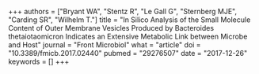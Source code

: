 +++
authors = ["Bryant WA", "Stentz R", "Le Gall G", "Sternberg MJE", "Carding SR", "Wilhelm T."]
title = "In Silico Analysis of the Small Molecule Content of Outer Membrane Vesicles Produced by Bacteroides thetaiotaomicron Indicates an Extensive Metabolic Link between Microbe and Host"
journal = "Front Microbiol"
what = "article"
doi = "10.3389/fmicb.2017.02440"
pubmed = "29276507"
date = "2017-12-26"
keywords = []
+++

